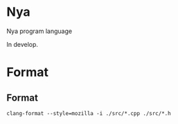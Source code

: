 # Nya
Nya program language

In develop.

# Format
## Format
```
clang-format --style=mozilla -i ./src/*.cpp ./src/*.h
```
